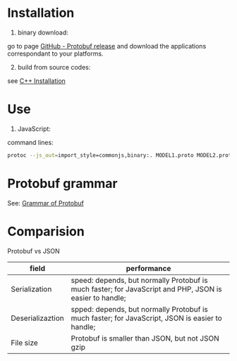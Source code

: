 # Installation

1. binary download:

go to page [GitHub - Protobuf release](https://github.com/google/protobuf/releases) and download the applications correspondant to your platforms.

2. build from source codes:

see [C++ Installation](https://github.com/google/protobuf/blob/master/src/README.md)

# Use

1. JavaScript:

command lines:

```bash
protoc --js_out=import_style=commonjs,binary:. MODEL1.proto MODEL2.proto
```

# Protobuf grammar

See: [Grammar of Protobuf](grammar.md)

# Comparision

Protobuf vs JSON

|      field      |                  performance                        |
|-----------------|-----------------------------------------------------|
| Serialization   | speed: depends, but normally Protobuf is much faster; for JavaScript and PHP, JSON is easier to handle; |
| Deserializaztion| spped: depends, but normally Protobuf is much faster; for JavaScript, JSON is easier to handle; |
| File size       | Protobuf is smaller than JSON, but not JSON gzip |
